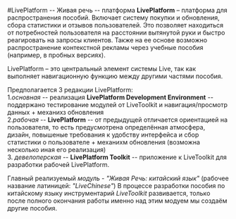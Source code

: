 #LivePlatform -- Живая речь -- платформа
__LivePlatform__ – платформа для распространения пособий. Включает систему покупки и обновления, сбора статистики и отзывов пользователей. Это позволяет находиться от потребностей пользователя на расстоянии вытянутой руки и быстро реагировать на запросы клиентов.
Также на ее основе возможно распространение контекстной рекламы через учебные пособия (например, в пробных версиях).

LivePlatform – это центральный элемент системы Live, так как выполняет навигационную функцию между другими частями пособия.

Предполагается 3 редакции LivePlatform: <br/>
1.*основная* -- реализация __LivePlatform Development Environment__ -- поддержано тестирование модулей от LiveToolkit и навигация/просмотр данных + механихз обновления <br/>
2.*рабочая* -- __LivePlatform__ -- от предыдущей отличается ориентацией на пользователя, то есть предусмотрена определённая атмосфера, дизайн, повышеные требования к удобству интерфейса и сбор статистики о пользователе + механихм обновления (возможна несколько иная его реализация) <br/>
3. *девелоперская* -- __LivePlatform Toolkit__ -- приложение к LiveToolkit для разработки рабочей LivePlatform. <br/>

Главный реализуемый *модуль* - *"Живая Речь: китайский язык"* (рабочее название латиницей: *"LiveChinese"*)
В процессе разработки пособия по китайскому языку инструментарий *LiveToolkit* развивается, только после полного окончания работы именно над этим модуем мы создаём другие пособия.